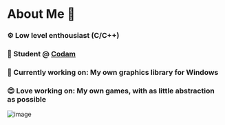 # About Me 👋
### ⚙️  Low level enthousiast (C/C++)
### 📖  Student @ [Codam](https://github.com/codam-coding-college)
### 🔭  Currently working on: My own graphics library for Windows
### 😍  Love working on: My own games, with as little abstraction as possible


![image](https://github.com/user-attachments/assets/cf042da9-5dfb-4de1-af56-ad250183cf27)
